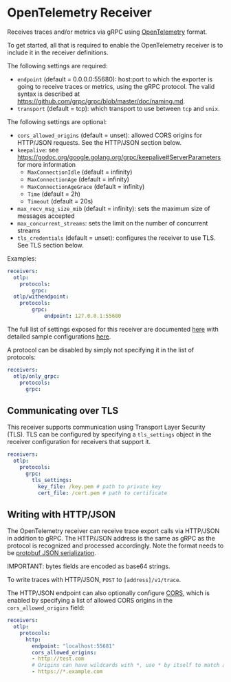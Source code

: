 # OpenTelemetry Receiver

Receives traces and/or metrics via gRPC using
[OpenTelemetry](https://opentelemetry.io/) format.

To get started, all that is required to enable the OpenTelemetry receiver is to
include it in the receiver definitions.

The following settings are required:

- `endpoint` (default = 0.0.0.0:55680): host:port to which the exporter is
  going to receive traces or metrics, using the gRPC protocol. The valid syntax
  is described at https://github.com/grpc/grpc/blob/master/doc/naming.md.
- `transport` (default = tcp): which transport to use between `tcp` and `unix`.

The following settings are optional:

- `cors_allowed_origins` (default = unset): allowed CORS origins for HTTP/JSON
  requests. See the HTTP/JSON section below.
- `keepalive`: see
  https://godoc.org/google.golang.org/grpc/keepalive#ServerParameters for more
  information
  - `MaxConnectionIdle` (default = infinity)
  - `MaxConnectionAge` (default = infinity)
  - `MaxConnectionAgeGrace` (default = infinity)
  - `Time` (default = 2h)
  - `Timeout` (default = 20s)
- `max_recv_msg_size_mib` (default = infinity): sets the maximum size of messages accepted
- `max_concurrent_streams`: sets the limit on the number of concurrent streams
- `tls_credentials` (default = unset): configures the receiver to use TLS. See
  TLS section below.

Examples:

```yaml
receivers:
  otlp:
    protocols:
        grpc:
  otlp/withendpoint:
    protocols:
        grpc:
            endpoint: 127.0.0.1:55680
```

The full list of settings exposed for this receiver are documented [here](./config.go)
with detailed sample configurations [here](./testdata/config.yaml).

A protocol can be disabled by simply not specifying it in the list of protocols:
```yaml
receivers:
  otlp/only_grpc:
    protocols:
      grpc:
```

## Communicating over TLS
This receiver supports communication using Transport Layer Security (TLS). TLS
can be configured by specifying a `tls_settings` object in the receiver
configuration for receivers that support it.
```yaml
receivers:
  otlp:
    protocols:
      grpc:
        tls_settings:
          key_file: /key.pem # path to private key
          cert_file: /cert.pem # path to certificate
```

## Writing with HTTP/JSON
The OpenTelemetry receiver can receive trace export calls via HTTP/JSON in
addition to gRPC. The HTTP/JSON address is the same as gRPC as the protocol is
recognized and processed accordingly. Note the format needs to be [protobuf JSON
serialization](https://developers.google.com/protocol-buffers/docs/proto3#json).

IMPORTANT: bytes fields are encoded as base64 strings.

To write traces with HTTP/JSON, `POST` to `[address]/v1/trace`.

The HTTP/JSON endpoint can also optionally configure
[CORS](https://fetch.spec.whatwg.org/#cors-protocol), which is enabled by
specifying a list of allowed CORS origins in the `cors_allowed_origins` field:

```yaml
receivers:
  otlp:
    protocols:
      http:
        endpoint: "localhost:55681"
        cors_allowed_origins:
        - http://test.com
        # Origins can have wildcards with *, use * by itself to match any origin.
        - https://*.example.com
```

